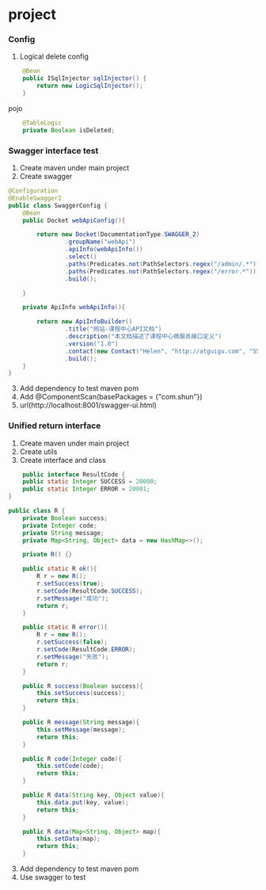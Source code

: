 # project
### Config
1. Logical delete
config
``` java
    @Bean
    public ISqlInjector sqlInjector() {
        return new LogicSqlInjector();
    }
```
pojo
``` java
    @TableLogic
    private Boolean isDeleted;
```
### Swagger interface test
1. Create maven under main project
2. Create swagger
``` java
@Configuration
@EnableSwagger2
public class SwaggerConfig {
    @Bean
    public Docket webApiConfig(){

        return new Docket(DocumentationType.SWAGGER_2)
                .groupName("webApi")
                .apiInfo(webApiInfo())
                .select()
                .paths(Predicates.not(PathSelectors.regex("/admin/.*")))
                .paths(Predicates.not(PathSelectors.regex("/error.*")))
                .build();

    }

    private ApiInfo webApiInfo(){

        return new ApiInfoBuilder()
                .title("网站-课程中心API文档")
                .description("本文档描述了课程中心微服务接口定义")
                .version("1.0")
                .contact(new Contact("Helen", "http://atguigu.com", "55317332@qq.com"))
                .build();
    }
}
```
3. Add dependency to test maven pom
4. Add @ComponentScan(basePackages = {"com.shun"})
5. url(http://localhost:8001/swagger-ui.html)

### Unified return interface
1. Create maven under main project
2. Create utils
3. Create interface and class
``` java
    public interface ResultCode {
    public static Integer SUCCESS = 20000;
    public static Integer ERROR = 20001;
}
```
``` java
public class R {
    private Boolean success;
    private Integer code;
    private String message;
    private Map<String, Object> data = new HashMap<>();

    private R() {}

    public static R ok(){
        R r = new R();
        r.setSuccess(true);
        r.setCode(ResultCode.SUCCESS);
        r.setMessage("成功");
        return r;
    }

    public static R error(){
        R r = new R();
        r.setSuccess(false);
        r.setCode(ResultCode.ERROR);
        r.setMessage("失败");
        return r;
    }

    public R success(Boolean success){
        this.setSuccess(success);
        return this;
    }

    public R message(String message){
        this.setMessage(message);
        return this;
    }

    public R code(Integer code){
        this.setCode(code);
        return this;
    }

    public R data(String key, Object value){
        this.data.put(key, value);
        return this;
    }

    public R data(Map<String, Object> map){
        this.setData(map);
        return this;
    }
```
3. Add dependency to test maven pom
4. Use swagger to test